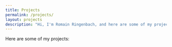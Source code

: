 ```yaml
---
title: Projects
permalink: /projects/
layout: projects
description: "Hi, I'm Romain Ringenbach, and here are some of my projects"
---
```


Here are some of my projects:
